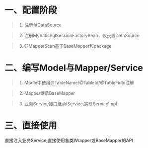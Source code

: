 # 一、配置阶段

> 1. 注册单DataSource

> 2. 注册MybatisSqlSessionFactoryBean，仅设置DataSource

> 3. @MapperScan基于BaseMapper和package


# 二、编写Model与Mapper/Service

> 1. Modle中使用@TableName/@TableId/@TableFidld注解

> 2. Mapper继承BaseMapper

> 3. 业务Service接口继承IService,实现ServiceImpl


# 三、直接使用

直接注入业务Service,直接使用各类Wrapper或BaseMapper的API
